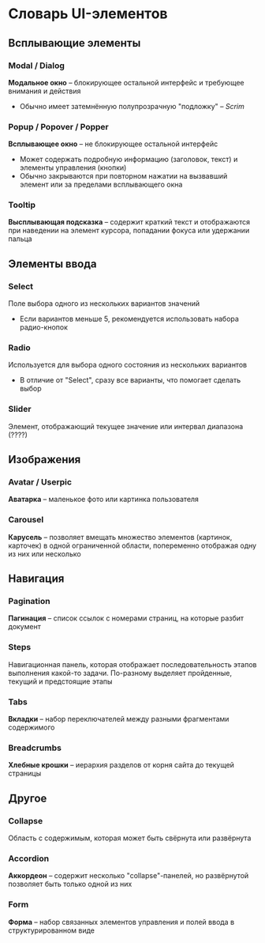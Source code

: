 # Словарь UI-элементов

## Всплывающие элементы
### Modal / Dialog
**Модальное окно** – блокирующее остальной интерфейс и требующее внимания и действия
- Обычно имеет затемнённую полупрозрачную "подложку" – *Scrim*

### Popup / Popover / Popper
**Всплывающее окно** – не блокирующее остальной интерфейс
- Может содержать подробную информацию (заголовок, текст) и элементы управления (кнопки)
- Обычно закрываются при повторном нажатии на вызвавший элемент или за пределами всплывающего окна

### Tooltip
**Высплывающая подсказка** – содержит краткий текст и отображаются при наведении на элемент курсора, попадании фокуса или удержании пальца


## Элементы ввода
### Select
Поле выбора одного из нескольких вариантов значений
- Если вариантов меньше 5, рекомендуется использовать набора радио-кнопок

### Radio
Используется для выбора одного состояния из нескольких вариантов
- В отличие от "Select", сразу все варианты, что помогает сделать выбор

### Slider
Элемент, отображающий текущее значение или интервал диапазона (????)


## Изображения
### Avatar / Userpic
**Аватарка** – маленькое фото или картинка пользователя

### Carousel
**Карусель** – позволяет вмещать множество элементов (картинок, карточек) в одной ограниченной области, попеременно отображая одну из них или несколько


## Навигация
### Pagination
**Пагинация** – список ссылок с номерами страниц, на которые разбит документ

### Steps
Навигационная панель, которая отображает последовательность этапов выполнения какой-то задачи. По-разному выделяет пройденные, текущий и предстоящие этапы

### Tabs
**Вкладки** – набор переключателей между разными фрагментами содержимого

### Breadcrumbs
**Хлебные крошки** – иерархия разделов от корня сайта до текущей страницы


## Другое
### Collapse
Область с содержимым, которая может быть свёрнута или развёрнута

### Accordion
**Аккордеон** – содержит несколько "collapse"-панелей, но развёрнутой позволяет быть только одной из них

### Form
**Форма** – набор связанных элементов управления и полей ввода в структурированном виде